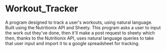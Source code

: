 # Workout_Tracker
A program designed to track a user's workouts, using natural language. Built using the Nutritionix API and Sheety. This program asks a user to input the work out they've done, then it'll make a post request to sheety which then, thanks to the Nutritionix API, uses natural language queries to take that user input and import it to a google spreadsheet for tracking.
